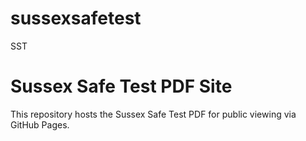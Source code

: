 # sussexsafetest
SST
# Sussex Safe Test PDF Site
This repository hosts the Sussex Safe Test PDF for public viewing via GitHub Pages.
